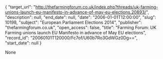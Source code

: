 {
  "target_url": "http://thefarmingforum.co.uk/index.php?threads/uk-farming-unions-launch-eu-manifesto-in-advance-of-may-eu-elections.20893/", 
  "description": null, 
  "end_date": null, 
  "date": "2006-01-01T12:00:00", 
  "slug": 10198, 
  "subject": "European Parliament Elections 2014", 
  "publisher": "thefarmingforum.co.uk", 
  "open_access": false, 
  "title": "Farming Forum: UK Farming unions launch EU Manifesto in advance of May EU elections", 
  "record_id": "20060101T120000/Fc7of/U60b7Ro3GdWGz0Dg==", 
  "start_date": null
}

None